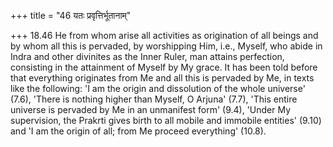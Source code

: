 +++
title = "46 यतः प्रवृत्तिर्भूतानाम्"

+++
18.46 He from whom arise all activities as origination of all beings and by whom all this is pervaded, by worshipping Him, i.e., Myself, who abide in Indra and other divinites as the Inner Ruler, man attains perfection, consisting in the attainment of Myself by My grace. It has been told before that everything originates from Me and all this is pervaded by Me, in texts like the following: 'I am the origin and dissolution of the whole universe' (7.6), 'There is nothing higher than Myself, O Arjuna' (7.7), 'This entire universe is pervaded by Me in an unmanifest form' (9.4), 'Under My supervision, the Prakrti gives birth to all mobile and immobile entities' (9.10) and 'I am the origin of all;
from Me proceed everything' (10.8).
